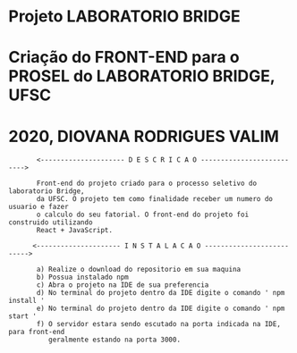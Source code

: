 #     Projeto LABORATORIO BRIDGE
#     Criação do FRONT-END para o PROSEL do LABORATORIO BRIDGE, UFSC
#     2020, DIOVANA RODRIGUES VALIM

           <--------------------- D E S C R I C A O -------------------------->
           
           Front-end do projeto criado para o processo seletivo do laboratorio Bridge,
           da UFSC. O projeto tem como finalidade receber um numero do usuario e fazer
           o calculo do seu fatorial. O front-end do projeto foi construido utilizando 
           React + JavaScript.
  
          <--------------------- I N S T A L A C A O -------------------------->
          
           a) Realize o download do repositorio em sua maquina
           b) Possua instalado npm
           c) Abra o projeto na IDE de sua preferencia
           d) No terminal do projeto dentro da IDE digite o comando ' npm install '
           e) No terminal do projeto dentro da IDE digite o comando ' npm start '
           f) O servidor estara sendo escutado na porta indicada na IDE, para front-end
              geralmente estando na porta 3000.

